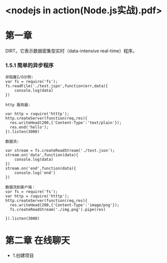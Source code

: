 # <nodejs in action(Node.js实战).pdf>

# 第一章

DIRT。它表示数据密集型实时（data-intensive real-time）程序。

### 1.5.1 简单的异步程序
```
非阻塞I/O示例:
var fs = require('fs');
fs.readFile('./test.jspn',function(err,data){
    console.log(data)
})

http 服务器:

var http = ruquire('htttp');
http.createServer(function(req,res){
  res.writeHead(200,{'Content-Type':'text/plain'});
  res.end('hello');
}).listen(3000)

数据流:

var stream = fs.createReadStream('./test.json');
stream.on('data',function(data){
    console.log(data)
})
stream.on('end',function(data){
    console.log('end')
})

数据流到客户端：
var fs = require('fs');
var http = ruquire('htttp');
http.createServer(function(req,res){
  res.writeHead(200,{'Content-Type':'image/png'});
  fs.createReadStream('./img.png').pipe(res)
 
}).listen(3000)
```

# 第二章 在线聊天

- 1.创建项目

